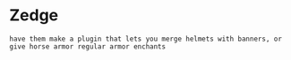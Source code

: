 # Zedge

`have them make a plugin that lets you merge helmets with banners, or give horse armor regular armor enchants`
